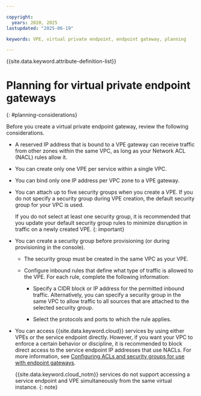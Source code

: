 ```yaml
---

copyright:
  years: 2020, 2025
lastupdated: "2025-06-19"

keywords: VPE, virtual private endpoint, endpoint gateway, planning

---
```


{{site.data.keyword.attribute-definition-list}}

# Planning for virtual private endpoint gateways
{: #planning-considerations}

Before you create a virtual private endpoint gateway, review the following considerations.

* A reserved IP address that is bound to a VPE gateway can receive traffic from other zones within the same VPC, as long as your Network ACL (NACL) rules allow it.
* You can create only one VPE per service within a single VPC.
* You can bind only one IP address per VPC zone to a VPE gateway.
* You can attach up to five security groups when you create a VPE. If you do not specify a security group during VPE creation, the default security group for your VPC is used.

   If you do not select at least one security group, it is recommended that you update your default security group rules to minimize disruption in traffic on a newly created VPE.
   {: important}

* You can create a security group before provisioning (or during provisioning in the console).

   * The security group must be created in the same VPC as your VPE.
   * Configure inbound rules that define what type of traffic is allowed to the VPE. For each rule, complete the following information:

      * Specify a CIDR block or IP address for the permitted inbound traffic. Alternatively, you can specify a security group in the same VPC to allow traffic to all sources that are attached to the selected security group.

      * Select the protocols and ports to which the rule applies.

* You can access {{site.data.keyword.cloud}} services by using either VPEs or the service endpoint directly. However, if you want your VPC to enforce a certain behavior or discipline, it is recommended to block direct access to the service endpoint IP addresses that use NACLs. For more information, see [Configuring ACLs and security groups for use with endpoint gateways](/docs/vpc?topic=vpc-configure-acls-sgs-endpoint-gateways).

   {{site.data.keyword.cloud_notm}} services do not support accessing a service endpoint and VPE simultaneously from the same virtual instance.
   {: note}
